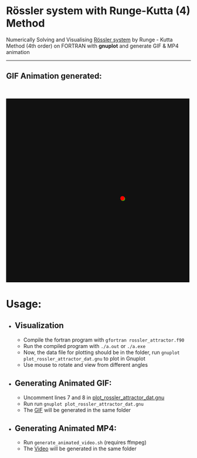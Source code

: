 # **Rössler system with Runge-Kutta (4) Method**

Numerically Solving and Visualising [Rössler system](https://en.wikipedia.org/wiki/Rössler_attractor) by Runge - Kutta Method (4th order) on FORTRAN with **gnuplot** and generate GIF & MP4 animation



***

## GIF Animation generated:
<br>

![Animation GIF](rossler_attractor.gif)

# Usage:
* ## Visualization
  * Compile the fortran program with 
  ```gfortran rossler_attractor.f90```
  * Run the compiled program with `./a.out` or `./a.exe`
  * Now, the data file for plotting should be in the folder, run `gnuplot plot_rossler_attractor_dat.gnu` to plot in Gnuplot
  * Use mouse to rotate and view from different angles


* ## Generating Animated GIF:

  * Uncomment lines 7 and 8 in [plot_rossler_attractor_dat.gnu](plot_rossler_attractor_dat.gnu)
  * Run run `gnuplot plot_rossler_attractor_dat.gnu`
  * The [GIF](rossler_attractor.gif) will be generated in the same folder


* ## Generating Animated MP4:
  * Run ```generate_animated_video.sh``` (requires ffmpeg)
  * The [Video](rossler_attractor.mp4) will be generated in the same folder